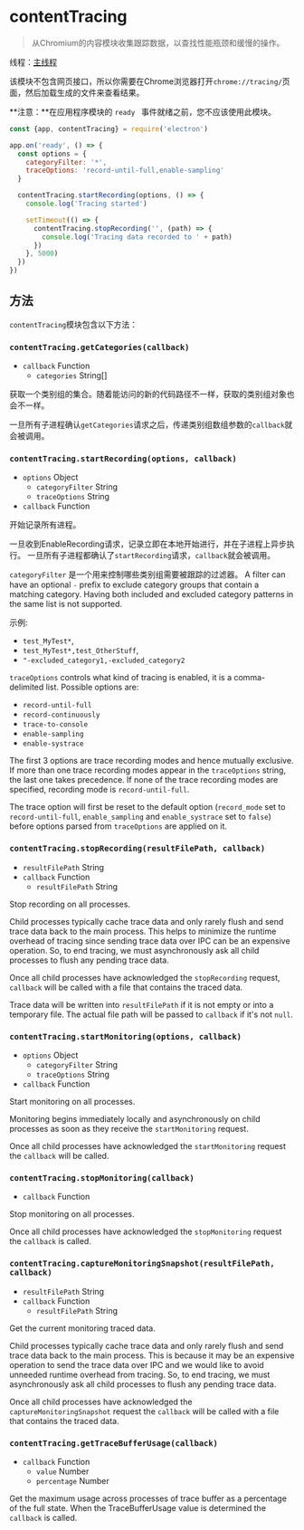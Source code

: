 # contentTracing

> 从Chromium的内容模块收集跟踪数据，以查找性能瓶颈和缓慢的操作。

线程：[主线程](../glossary.md#main-process)

该模块不包含网页接口，所以你需要在Chrome浏览器打开`chrome://tracing/`页面，然后加载生成的文件来查看结果。

**注意：**在应用程序模块的 `ready ` 事件就绪之前，您不应该使用此模块。

```javascript
const {app, contentTracing} = require('electron')

app.on('ready', () => {
  const options = {
    categoryFilter: '*',
    traceOptions: 'record-until-full,enable-sampling'
  }

  contentTracing.startRecording(options, () => {
    console.log('Tracing started')

    setTimeout(() => {
      contentTracing.stopRecording('', (path) => {
        console.log('Tracing data recorded to ' + path)
      })
    }, 5000)
  })
})
```

## 方法

`contentTracing`模块包含以下方法：

### `contentTracing.getCategories(callback)`

* `callback` Function 
  * `categories` String[]

获取一个类别组的集合。随着能访问的新的代码路径不一样，获取的类别组对象也会不一样。

一旦所有子进程确认`getCategories`请求之后，传递类别组数组参数的`callback`就会被调用。

### `contentTracing.startRecording(options, callback)`

* `options` Object 
  * `categoryFilter` String
  * `traceOptions` String
* `callback` Function

开始记录所有进程。

一旦收到EnableRecording请求，记录立即在本地开始进行，并在子进程上异步执行。 一旦所有子进程都确认了`startRecording`请求，`callback`就会被调用。

`categoryFilter` 是一个用来控制哪些类别组需要被跟踪的过滤器。 A filter can have an optional `-` prefix to exclude category groups that contain a matching category. Having both included and excluded category patterns in the same list is not supported.

示例:

* `test_MyTest*`,
* `test_MyTest*,test_OtherStuff`,
* `"-excluded_category1,-excluded_category2`

`traceOptions` controls what kind of tracing is enabled, it is a comma-delimited list. Possible options are:

* `record-until-full`
* `record-continuously`
* `trace-to-console`
* `enable-sampling`
* `enable-systrace`

The first 3 options are trace recording modes and hence mutually exclusive. If more than one trace recording modes appear in the `traceOptions` string, the last one takes precedence. If none of the trace recording modes are specified, recording mode is `record-until-full`.

The trace option will first be reset to the default option (`record_mode` set to `record-until-full`, `enable_sampling` and `enable_systrace` set to `false`) before options parsed from `traceOptions` are applied on it.

### `contentTracing.stopRecording(resultFilePath, callback)`

* `resultFilePath` String
* `callback` Function 
  * `resultFilePath` String

Stop recording on all processes.

Child processes typically cache trace data and only rarely flush and send trace data back to the main process. This helps to minimize the runtime overhead of tracing since sending trace data over IPC can be an expensive operation. So, to end tracing, we must asynchronously ask all child processes to flush any pending trace data.

Once all child processes have acknowledged the `stopRecording` request, `callback` will be called with a file that contains the traced data.

Trace data will be written into `resultFilePath` if it is not empty or into a temporary file. The actual file path will be passed to `callback` if it's not `null`.

### `contentTracing.startMonitoring(options, callback)`

* `options` Object 
  * `categoryFilter` String
  * `traceOptions` String
* `callback` Function

Start monitoring on all processes.

Monitoring begins immediately locally and asynchronously on child processes as soon as they receive the `startMonitoring` request.

Once all child processes have acknowledged the `startMonitoring` request the `callback` will be called.

### `contentTracing.stopMonitoring(callback)`

* `callback` Function

Stop monitoring on all processes.

Once all child processes have acknowledged the `stopMonitoring` request the `callback` is called.

### `contentTracing.captureMonitoringSnapshot(resultFilePath, callback)`

* `resultFilePath` String
* `callback` Function 
  * `resultFilePath` String

Get the current monitoring traced data.

Child processes typically cache trace data and only rarely flush and send trace data back to the main process. This is because it may be an expensive operation to send the trace data over IPC and we would like to avoid unneeded runtime overhead from tracing. So, to end tracing, we must asynchronously ask all child processes to flush any pending trace data.

Once all child processes have acknowledged the `captureMonitoringSnapshot` request the `callback` will be called with a file that contains the traced data.

### `contentTracing.getTraceBufferUsage(callback)`

* `callback` Function 
  * `value` Number
  * `percentage` Number

Get the maximum usage across processes of trace buffer as a percentage of the full state. When the TraceBufferUsage value is determined the `callback` is called.